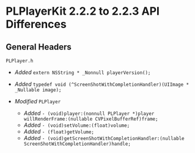 # PLPlayerKit 2.2.2 to 2.2.3 API Differences

## General Headers

```
PLPlayer.h
```
- *Added* `extern NSString * _Nonnull playerVersion();`

- *Added* `typedef void (^ScreenShotWithCompletionHandler)(UIImage * _Nullable image);`

- *Modified* `PLPlayer`
    - *Added* `- (void)player:(nonnull PLPlayer *)player willRenderFrame:(nullable CVPixelBufferRef)frame;`
    - *Added* `- (void)setVolume:(float)volume;`
    - *Added* `- (float)getVolume;`
    - *Added* `- (void)getScreenShotWithCompletionHandler:(nullable ScreenShotWithCompletionHandler)handle;`   
